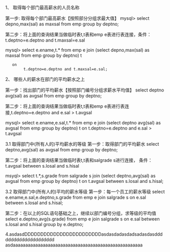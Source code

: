 1、 取得每个部门最高薪水的人员名称

第一步: 取得每个部门最高薪水【按照部分分组求最大值】
mysql> select depno,max(sal) as maxsal from emp group by deptno;


第二步：将上面的查询结果当做临时表t,t表和emp e表进行表连接，条件：t.deptno=e.deptno and t.maxsal=e.sal

mysql> select 
			e.ename,t.*
	   from
	   		emp e
	   join
	   		(select depno,max(sal) as maxsal from emp group by deptno) t

	   on 
	   		t.deptno=e.deptno and t.maxsal=e.sal;

2、 哪些人的薪水在部门的平均薪水之上

第一步：找出部门的平均薪水【按照部门编号分组求薪水平均值】
select deptno avg(sal) as avgsal from emp group by deptno;

第二步：将上面的查询结果当做临时表t,t表和emp e表进行表连接,t.deptno=e.deptno and e.sal > t.avgsal

mysql> select 
	   			e.ename,e.sal,t.*
	   from 
	   			emp e
	   join
	   			(select deptno avg(sal) as avgsal from emp group by deptno) t
	   on
	   			t.deptno=e.deptno and e.sal > t.avgsal	   		


3.1 取得部门中(所有人的)平均薪水的等级
第一步：取得部门的平均薪水
select deptno,avg(sal) as avgsal from emp group by deptno;

第二步：将上面的查询结果当做临时表t,t表和salgrade s进行连接，
条件：t.avgsal between s.losal and s.hisal

msyql> select
			t.*,s.grade
	   from 
	   		salgrade s
	   join
	   		(select deptno,avg(sal) as avgsal from emp group by deptno) t
	   on
	   		t.avgsal between s.losal and s.hisal;

3.2 取得部门中(所有人的)平均的薪水等级
第一步：每一个员工的薪水等级
select 
		e.ename,e.sal,e.deptno,s.grade
from 
		emp e
join
		salgrade s
on
		e.sal between s.losal and s.hisal;

第二步：在以上的SQL语句基础之上，继续以部门编号分组，求等级的平均值
select 
		e.deptno,avg(s.grade)
from 
		emp e
join
		salgrade s
on
		e.sal between s.losal and s.hisal
group by 
		e.deptno;



4.asdasdDDDDDDDDDDDDDDDDDDDDDDDDasdasdadasdadsadasdasddddddddddddddddddddd
asdaaaaaaaaaaaaaaaaaaaaaaaaaaaaaaaaaaaaaaaaaaaaaaaaaaaa